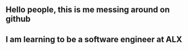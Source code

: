## Hello people, this is me messing around on github

## I am learning to be a software engineer at ALX

